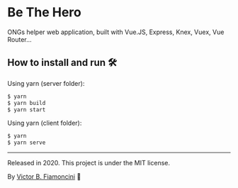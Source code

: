# Be The Hero

ONGs helper web application, built with Vue.JS, Express, Knex, Vuex, Vue Router...

## How to install and run 🛠
Using yarn (server folder):

```bash
$ yarn 
$ yarn build
$ yarn start
```

Using yarn (client folder):

```bash
$ yarn 
$ yarn serve
```

----------
Released in 2020. This project is under the MIT license.

By [Victor B. Fiamoncini](https://github.com/Victor-Fiamoncini) 🚀
